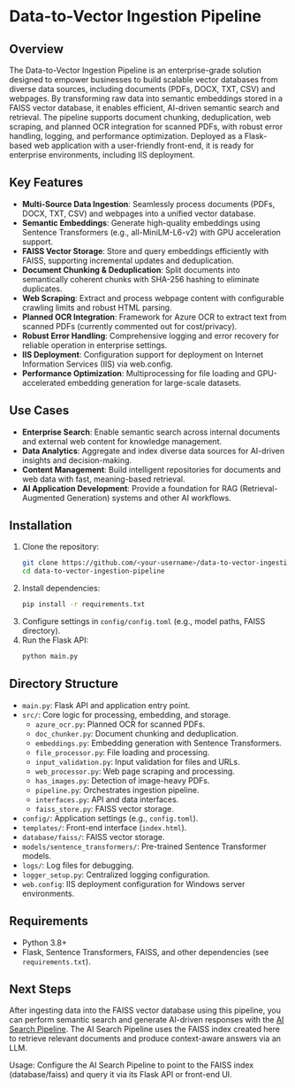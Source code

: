 # Data-to-Vector Ingestion Pipeline

## Overview
The Data-to-Vector Ingestion Pipeline is an enterprise-grade solution designed to empower businesses to build scalable vector databases from diverse data sources, including documents (PDFs, DOCX, TXT, CSV) and webpages. By transforming raw data into semantic embeddings stored in a FAISS vector database, it enables efficient, AI-driven semantic search and retrieval. The pipeline supports document chunking, deduplication, web scraping, and planned OCR integration for scanned PDFs, with robust error handling, logging, and performance optimization. Deployed as a Flask-based web application with a user-friendly front-end, it is ready for enterprise environments, including IIS deployment.

## Key Features
- **Multi-Source Data Ingestion**: Seamlessly process documents (PDFs, DOCX, TXT, CSV) and webpages into a unified vector database.
- **Semantic Embeddings**: Generate high-quality embeddings using Sentence Transformers (e.g., all-MiniLM-L6-v2) with GPU acceleration support.
- **FAISS Vector Storage**: Store and query embeddings efficiently with FAISS, supporting incremental updates and deduplication.
- **Document Chunking & Deduplication**: Split documents into semantically coherent chunks with SHA-256 hashing to eliminate duplicates.
- **Web Scraping**: Extract and process webpage content with configurable crawling limits and robust HTML parsing.
- **Planned OCR Integration**: Framework for Azure OCR to extract text from scanned PDFs (currently commented out for cost/privacy).
- **Robust Error Handling**: Comprehensive logging and error recovery for reliable operation in enterprise settings.
- **IIS Deployment**: Configuration support for deployment on Internet Information Services (IIS) via web.config.
- **Performance Optimization**: Multiprocessing for file loading and GPU-accelerated embedding generation for large-scale datasets.

## Use Cases
- **Enterprise Search**: Enable semantic search across internal documents and external web content for knowledge management.
- **Data Analytics**: Aggregate and index diverse data sources for AI-driven insights and decision-making.
- **Content Management**: Build intelligent repositories for documents and web data with fast, meaning-based retrieval.
- **AI Application Development**: Provide a foundation for RAG (Retrieval-Augmented Generation) systems and other AI workflows.

## Installation
1. Clone the repository:
   ```bash
   git clone https://github.com/<your-username>/data-to-vector-ingestion-pipeline.git
   cd data-to-vector-ingestion-pipeline
   ```
2. Install dependencies:
   ```bash
   pip install -r requirements.txt
   ```
3. Configure settings in `config/config.toml` (e.g., model paths, FAISS directory).
4. Run the Flask API:
   ```bash
   python main.py
   ```

## Directory Structure
- `main.py`: Flask API and application entry point.
- `src/`: Core logic for processing, embedding, and storage.
  - `azure_ocr.py`: Planned OCR for scanned PDFs.
  - `doc_chunker.py`: Document chunking and deduplication.
  - `embeddings.py`: Embedding generation with Sentence Transformers.
  - `file_processor.py`: File loading and processing.
  - `input_validation.py`: Input validation for files and URLs.
  - `web_processor.py`: Web page scraping and processing.
  - `has_images.py`: Detection of image-heavy PDFs.
  - `pipeline.py`: Orchestrates ingestion pipeline.
  - `interfaces.py`: API and data interfaces.
  - `faiss_store.py`: FAISS vector storage.
- `config/`: Application settings (e.g., `config.toml`).
- `templates/`: Front-end interface (`index.html`).
- `database/faiss/`: FAISS vector storage.
- `models/sentence_transformers/`: Pre-trained Sentence Transformer models.
- `logs/`: Log files for debugging.
- `logger_setup.py`: Centralized logging configuration.
- `web.config`: IIS deployment configuration for Windows server environments.

## Requirements
- Python 3.8+
- Flask, Sentence Transformers, FAISS, and other dependencies (see `requirements.txt`).

## Next Steps
After ingesting data into the FAISS vector database using this pipeline, you can perform semantic search and generate AI-driven responses with the [AI Search Pipeline](https://github.com/YourUsername/YourRepoName). The AI Search Pipeline uses the FAISS index created here to retrieve relevant documents and produce context-aware answers via an LLM.

Usage: Configure the AI Search Pipeline to point to the FAISS index (database/faiss) and query it via its Flask API or front-end UI.
